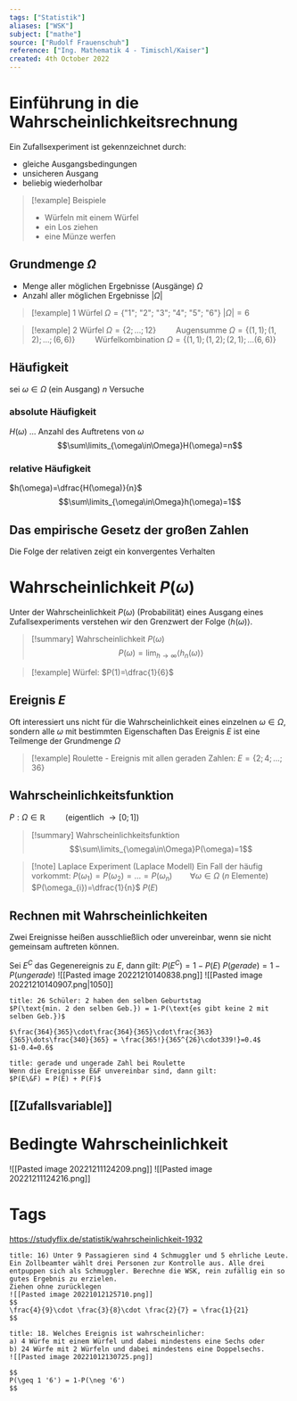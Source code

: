 ```yaml
---
tags: ["Statistik"]
aliases: ["WSK"]
subject: ["mathe"]
source: ["Rudolf Frauenschuh"]
reference: ["Ing. Mathematik 4 - Timischl/Kaiser"]
created: 4th October 2022
---
```


# Einführung in die Wahrscheinlichkeitsrechnung 
Ein Zufallsexperiment ist gekennzeichnet durch:
- gleiche Ausgangsbedingungen
- unsicheren Ausgang
- beliebig wiederholbar

>[!example] Beispiele
> - Würfeln mit einem Würfel
> - ein Los ziehen
> - eine Münze werfen

## Grundmenge $\Omega$
- Menge aller möglichen Ergebnisse (Ausgänge) $\Omega$
- Anzahl aller möglichen Ergebnisse $|\Omega|$

>[!example] 1 Würfel
> $\Omega = \{\text{"1"; "2"; "3"; "4"; "5"; "6"}\}$
> $|\Omega| = 6$

>[!example] 2 Würfel
> $\Omega=\{2;\dots;12\}\qquad$ Augensumme
> $\Omega=\{(1,1);(1,2);\dots;(6,6)\}\qquad$ Würfelkombination 
> $\Omega=\{(1,1);(1,2);(2,1);\dots(6,6)\}$
> 

## Häufigkeit
sei $\omega\in\Omega$ (ein Ausgang)
$n$ Versuche

### absolute Häufigkeit
$H(\omega)$ … Anzahl des Auftretens von $\omega$
$$\sum\limits_{\omega\in\Omega}H(\omega)=n$$

### relative Häufigkeit
$h(\omega)=\dfrac{H(\omega)}{n}$
$$\sum\limits_{\omega\in\Omega}h(\omega)=1$$
## Das empirische Gesetz der großen Zahlen
Die Folge der relativen zeigt ein konvergentes Verhalten

# Wahrscheinlichkeit $P(\omega)$
Unter der Wahrscheinlichkeit $P(\omega)$ (Probabilität) eines Ausgang eines Zufallsexperiments verstehen wir den Grenzwert der Folge $\langle h(\omega)\rangle$.

>[!summary] Wahrscheinlichkeit $P(\omega)$
>$$
>P(\omega)=\lim_{h\rightarrow\infty}\langle h_{n}(\omega)\rangle
>$$

> [!example] Würfel: $P(1)=\dfrac{1}{6}$

## Ereignis $E$
Oft interessiert uns nicht für die Wahrscheinlichkeit eines einzelnen $\omega\in\Omega$, sondern alle $\omega$ mit bestimmten Eigenschaften
Das Ereignis $E$ ist eine Teilmenge der Grundmenge $\Omega$

>[!example] Roulette - Ereignis mit allen geraden Zahlen: $E=\{2;4;\dots;36\}$

## Wahrscheinlichkeitsfunktion
$P: \Omega\in\mathbb{R}\qquad$ (eigentlich $\rightarrow[0;1]$)

> [!summary] Wahrscheinlichkeitsfunktion
> $$\sum\limits_{\omega\in\Omega}P(\omega)=1$$


>[!note] Laplace Experiment (Laplace Modell)
> Ein Fall der häufig vorkommt: $P(\omega_{1})=P(\omega_{2})=\dots=P(\omega_{n})\qquad\forall\omega\in\Omega$ ($n$ Elemente)
> $P(\omega_{i})=\dfrac{1}{n}$
> $P(E)$
> 


## Rechnen mit Wahrscheinlichkeiten
Zwei Ereignisse heißen ausschließlich oder unvereinbar, wenn sie nicht gemeinsam auftreten können.

Sei $E^C$ das Gegenereignis zu $E$, dann gilt:
$P(E^C)=1-P(E)$
$P(gerade) = 1-P(ungerade)$
![[Pasted image 20221210140838.png]]
![[Pasted image 20221210140907.png|1050]]

``` ad-example
title: 26 Schüler: 2 haben den selben Geburtstag
$P(\text{min. 2 den selben Geb.}) = 1-P(\text{es gibt keine 2 mit selben Geb.})$

$\frac{364}{365}\cdot\frac{364}{365}\cdot\frac{363}{365}\dots\frac{340}{365} = \frac{365!}{365^{26}\cdot339!}=0.4$
$1-0.4=0.6$
```

```ad-example
title: gerade und ungerade Zahl bei Roulette
Wenn die Ereignisse E&F unvereinbar sind, dann gilt:
$P(E\&F) = P(E) + P(F)$
```


## [[Zufallsvariable]]
# Bedingte Wahrscheinlichkeit
![[Pasted image 20221211124209.png]]
![[Pasted image 20221211124216.png]]
# Tags
https://studyflix.de/statistik/wahrscheinlichkeit-1932

```ad-example
title: 16) Unter 9 Passagieren sind 4 Schmuggler und 5 ehrliche Leute. Ein Zollbeamter wählt drei Personen zur Kontrolle aus. Alle drei entpuppen sich als Schmuggler. Berechne die WSK, rein zufällig ein so gutes Ergebnis zu erzielen.
Ziehen ohne zurücklegen
![[Pasted image 20221012125710.png]]
$$
\frac{4}{9}\cdot \frac{3}{8}\cdot \frac{2}{7} = \frac{1}{21}
$$
```

```ad-example
title: 18. Welches Ereignis ist wahrscheinlicher:
a) 4 Würfe mit einem Würfel und dabei mindestens eine Sechs oder
b) 24 Würfe mit 2 Würfeln und dabei mindestens eine Doppelsechs.
![[Pasted image 20221012130725.png]]

$$
P(\geq 1 '6') = 1-P(\neg '6')
$$

```
